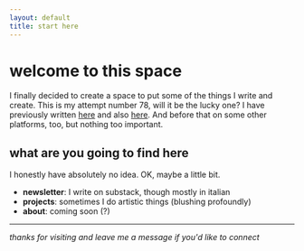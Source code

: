 ```yaml
---
layout: default
title: start here
---
```


# welcome to this space
I finally decided to create a space to put some of the things I write and create.
This is my attempt number 78, will it be the lucky one?
I have previously written [here](https://runningoutofshrimp.wordpress.com/) and also [here](https://theyjustwriteitoff.blogspot.com/). And before that on some other platforms, too, but nothing too important.

## what are you going to find here
I honestly have absolutely no idea. OK, maybe a little bit.

- **newsletter**: I write on substack, though mostly in italian
- **projects**: sometimes I do artistic things (blushing profoundly)
- **about**: coming soon (?)

---

*thanks for visiting and leave me a message if you'd like to connect*
